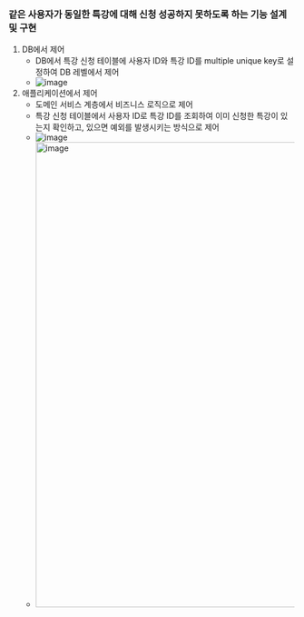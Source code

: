 ### 같은 사용자가 동일한 특강에 대해 신청 성공하지 못하도록 하는 기능 설계 및 구현

1. DB에서 제어 
   - DB에서 특강 신청 테이블에 사용자 ID와 특강 ID를 multiple unique key로 설정하여 DB 레벨에서 제어   
   - ![image](https://github.com/user-attachments/assets/c51c652d-7947-475e-b656-fb8fa9bd9844)
2. 애플리케이션에서 제어
   - 도메인 서비스 계층에서 비즈니스 로직으로 제어
   - 특강 신청 테이블에서 사용자 ID로 특강 ID를 조회하여 이미 신청한 특강이 있는지 확인하고, 있으면 예외를 발생시키는 방식으로 제어
   - ![image](https://github.com/user-attachments/assets/e06b423d-a9f4-40c9-be3e-f13dade75ade)
   - <img width="819" alt="image" src="https://github.com/user-attachments/assets/43392af4-e779-4786-af16-db4b4f848e0f" />

